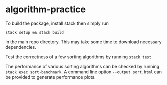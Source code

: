 # algorithm-practice

To build the package, install stack then simply run

`stack setup && stack build`

in the main repo directory. This may take some time to download necessary dependencies.

Test the correctness of a few sorting algorithms by running `stack test`.

The performance of various sorting algorithms can be checked by running `stack exec sort-benchmark`. A command line option `--output sort.html` can be provided to generate performance plots.
